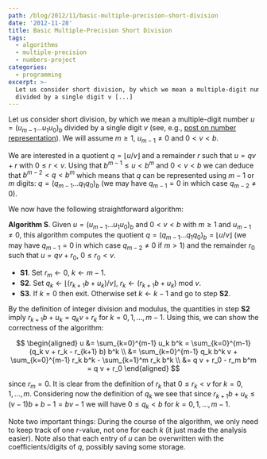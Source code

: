 ```yaml
---
path: /blog/2012/11/basic-multiple-precision-short-division
date: '2012-11-28'
title: Basic Multiple-Precision Short Division
tags:
  - algorithms
  - multiple-precision
  - numbers-project
categories:
  - programming
excerpt: >-
  Let us consider short division, by which we mean a multiple-digit number u
  divided by a single digit v [...]
---
```

Let us consider short division, by which we mean a multiple-digit number $u = (u_{m-1} \ldots u_1 u_0)_b$ divided by a single digit $v$ (see, e.g., [post on number representation](/blog/2011/10/multiple-precision-number-representation)). We will assume $m \geq 1$, $u_{m-1} \neq 0$ and $0 < v < b$.

We are interested in a quotient $q = \lfloor u/v \rfloor$ and a remainder $r$ such that $u = q v + r$ with $0 \leq r < v$. Using that $b^{m-1} \leq u < b^m$ and $0 < v < b$ we can deduce that $b^{m-2} < q < b^m$ which means that $q$ can be represented using $m-1$ or $m$ digits: $q = (q_{m-1} \ldots q_1 q_0)_b$ (we may have $q_{m-1} = 0$ in which case $q_{m-2} \neq 0$).

We now have the following straightforward algorithm:

**Algorithm S**. Given $u = (u_{m-1} \ldots u_1 u_0)_b$ and $0 < v < b$ with $m \geq 1$ and $u_{m-1} \neq 0$, this algorithm computes the quotient $q = (q_{m-1} \ldots q_1 q_0)_b = \lfloor u/v \rfloor$ (we may have $q_{m-1} = 0$ in which case $q_{m-2} \neq 0$ if $m > 1$) and the remainder $r_0$ such that $u = q v + r_0$, $0 \leq r_0 < v$.

*   **S1**. Set $r_m \leftarrow 0$, $k \leftarrow m-1$.
*   **S2**. Set $q_k \leftarrow \lfloor (r_{k+1} b + u_k)/v \rfloor$, $r_k \leftarrow (r_{k+1} b + u_k) \text{ mod } v$.
*   **S3**. If $k=0$ then exit. Otherwise set $k \leftarrow k-1$ and go to step&nbsp;**S2**.

By the definition of integer division and modulus, the quantities in step **S2** imply $r_{k+1} b + u_k = q_k v + r_k$ for $k = 0, 1, \ldots, m-1$. Using this, we can show the correctness of the algorithm:

$$
\begin{aligned}
u &= \sum_{k=0}^{m-1} u_k b^k = \sum_{k=0}^{m-1} (q_k v + r_k - r_{k+1} b) b^k \\
&= \sum_{k=0}^{m-1} q_k b^k v + \sum_{k=0}^{m-1} r_k b^k - \sum_{k=1}^m r_k b^k \\
&= q v + r_0 - r_m b^m = q v + r_0 \end{aligned}
$$

since $r_m = 0$. It is clear from the definition of $r_k$ that $0 \leq r_k < v$ for $k = 0, 1, \ldots, m$. Considering now the definition of $q_k$ we see that since $r_{k+1} b + u_k \leq (v-1) b + b-1 = b v - 1$ we will have $0 \leq q_k < b$ for $k = 0, 1, \ldots, m-1$.

Note two important things: During the course of the algorithm, we only need to keep track of one $r$-value, not one for each $k$ (it just made the analysis easier). Note also that each entry of $u$ can be overwritten with the coefficients/digits of $q$, possibly saving some storage.
